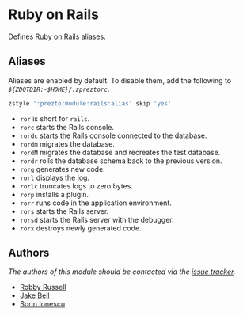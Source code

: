 # Ruby on Rails

Defines [Ruby on Rails][1] aliases.

## Aliases

Aliases are enabled by default. To disable them, add the following to
_`${ZDOTDIR:-$HOME}/.zpreztorc`_.

```sh
zstyle ':prezto:module:rails:alias' skip 'yes'
```

- `ror` is short for `rails`.
- `rorc` starts the Rails console.
- `rordc` starts the Rails console connected to the database.
- `rordm` migrates the database.
- `rordM` migrates the database and recreates the test database.
- `rordr` rolls the database schema back to the previous version.
- `rorg` generates new code.
- `rorl` displays the log.
- `rorlc` truncates logs to zero bytes.
- `rorp` installs a plugin.
- `rorr` runs code in the application environment.
- `rors` starts the Rails server.
- `rorsd` starts the Rails server with the debugger.
- `rorx` destroys newly generated code.

## Authors

_The authors of this module should be contacted via the [issue tracker][2]._

- [Robby Russell](https://github.com/robbyrussell)
- [Jake Bell](https://github.com/theunraveler)
- [Sorin Ionescu](https://github.com/sorin-ionescu)

[1]: https://rubyonrails.org
[2]: https://github.com/sorin-ionescu/prezto/issues
